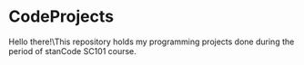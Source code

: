 # CodeProjects
Hello there!\This repository holds my programming projects done during the period of stanCode SC101 course.
